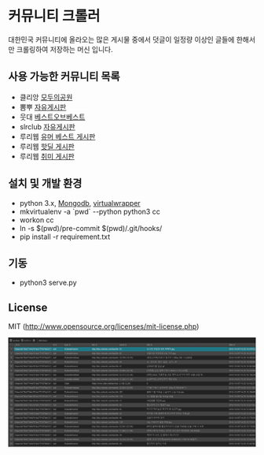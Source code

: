 # 커뮤니티 크롤러
대한민국 커뮤니티에 올라오는 많은 게시물 중에서 덧글이 일정량 이상인 글들에 한해서만 크롤링하여 저장하는 머신 입니다.

## 사용 가능한 커뮤니티 목록 
- 클리앙 [모두의공원](http://clien.net/cs2/bbs/board.php?bo_table=park)
- 뽐뿌 [자유게시판](http://www.ppomppu.co.kr/zboard/zboard.php?id=freeboard)
- 웃대 [베스트오브베스트](http://www.todayhumor.co.kr/board/list.php?table=bestofbest)
- slrclub [자유게시판](http://www.slrclub.com/bbs/zboard.php?id=free)
- 루리웹 [유머 베스트 게시판](http://bbs.ruliweb.com/best/selection)
- 루리웹 [핫딜 게시판](http://bbs.ruliweb.com/market/board/1020)
- 루리웹 [취미 게시판](http://bbs.ruliweb.com/hobby)

## 설치 및 개발 환경
- python 3.x, [Mongodb](https://www.mongodb.org), [virtualwrapper](https://virtualenvwrapper.readthedocs.org/en/latest/)
- mkvirtualenv -a \`pwd\` --python python3 cc
- workon cc
- ln -s $(pwd)/pre-commit $(pwd)/.git/hooks/
- pip install -r requirement.txt

## 기동
- python3 serve.py


## License
MIT (http://www.opensource.org/licenses/mit-license.php)


![community_crawler_result](./community_crawler_result.png)

